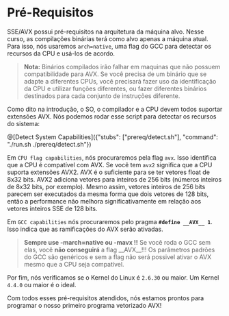 # Pré-Requisitos

SSE/AVX possui pré-requisitos na arquitetura da máquina alvo. Nesse curso, as compilações binárias terá como alvo apenas a máquina atual. Para isso, nós usaremos `arch=native`, uma flag do GCC para detectar os recursos da CPU e usá-los de acordo.

>**Nota:** Binários compilados irão falhar em maquinas que não possuem compatibilidade para AVX. Se você precisa de um binário que se adapte a diferentes CPUs, você precisará fazer uso da identificação da CPU e utilizar funções diferentes, ou fazer diferentes binários destinados para cada conjunto de instruções diferente.

Como dito na introdução, o SO, o compilador e a CPU devem todos suportar extensões AVX. Nós podemos rodar esse script para detectar os recursos do sistema:

@[Detect System Capabilities]({"stubs": ["prereq/detect.sh"], "command": "./run.sh ./prereq/detect.sh"})

Em `CPU flag capabilities`, nós procuraremos pela flag `avx`. Isso identifica que a CPU é compatível com AVX. Se você tem `avx2` significa que a CPU suporta extensões AVX2. AVX é o suficiente para se ter vetores float de 8x32 bits. AVX2 adiciona vetores para inteiros de 256 bits (números inteiros de 8x32 bits, por exemplo). Mesmo assim, vetores inteiros de 256 bits parecem ser executados da mesma forma que dois vetores de 128 bits, então a performance não melhora significativamente em relação aos vetores inteiros SSE de 128 bits.

Em `GCC capabilities` nós procuraremos pelo pragma **`#define __AVX__ 1`**. Isso indica que as ramificações do AVX serão ativadas.
>**Sempre use -march=native ou -mavx !!** Se você roda o GCC sem elas, você **não conseguirá** a flag \_\_AVX\_\_!!! Os parâmetros padrões do GCC são genéricos e sem a flag não será possivel ativar o AVX mesmo que a CPU seja compatível.

Por fim, nós verificamos se o Kernel do Linux é `2.6.30` ou maior. Um Kernel `4.4.0` ou maior é o ideal.

Com todos esses pré-requisitos atendidos, nós estamos prontos para programar o nosso primeiro programa vetorizado AVX!

